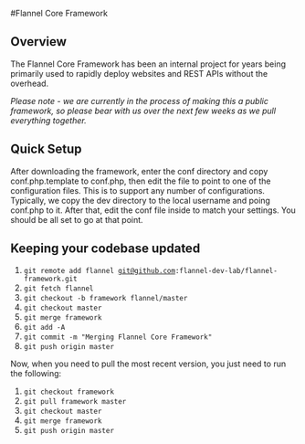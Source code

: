 #Flannel Core Framework

## Overview
The Flannel Core Framework has been an internal project for years being primarily used to rapidly deploy websites and REST APIs without the overhead.

*Please note - we are currently in the process of making this a public framework, so please bear with us over the next few weeks as we pull everything together.*

## Quick Setup
After downloading the framework, enter the conf directory and copy conf.php.template to conf.php, then edit the file to point to one of the configuration files. This is to support any number of configurations. Typically, we copy the dev directory to the local username and poing conf.php to it. After that, edit the conf file inside to match your settings. You should be all set to go at that point.

## Keeping your codebase updated
1. <code>git remote add flannel git@github.com:flannel-dev-lab/flannel-framework.git</code>
2. <code>git fetch flannel</code>
3. <code>git checkout -b framework flannel/master</code>
4. <code>git checkout master</code>
5. <code>git merge framework</code>
6. <code>git add -A</code>
7. <code>git commit -m "Merging Flannel Core Framework"</code>
8. <code>git push origin master</code>

Now, when you need to pull the most recent version, you just need to run the following:
1. <code>git checkout framework</code>
2. <code>git pull framework master</code>
3. <code>git checkout master</code>
4. <code>git merge framework</code>
5. <code>git push origin master</code>
